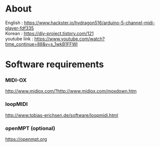 # About
English : https://www.hackster.io/hydragon516/arduino-5-channel-midi-player-fdf335
<br />Korean : https://diy-project.tistory.com/121
<br />youtube link : https://www.youtube.com/watch?time_continue=88&v=s_1wkB1FFWI

# Software requirements
### MIDI-OX
http://www.midiox.com/?http://www.midiox.com/moxdown.htm
### loopMIDI
http://www.tobias-erichsen.de/software/loopmidi.html
### openMPT (optional)
https://openmpt.org
